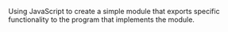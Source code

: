 Using JavaScript to create a simple module that exports specific functionality to the program that implements the module.